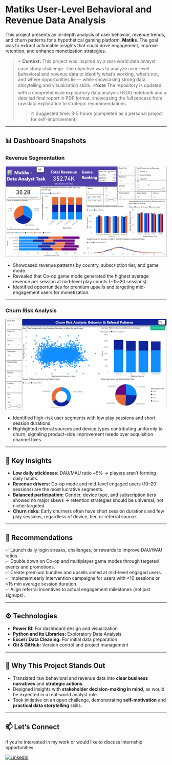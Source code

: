 # Matiks User-Level Behavioral and Revenue Data Analysis

This project presents an in-depth analysis of user behavior, revenue trends, and churn patterns for a hypothetical gaming platform, **Matiks**. The goal was to extract actionable insights that could drive engagement, improve retention, and enhance monetization strategies.  

> ⚡ **Context:** This project was inspired by a real-world data analyst case study challenge. The objective was to analyze user-level behavioral and revenue data to identify what’s working, what’s not, and where opportunities lie — while showcasing strong data storytelling and visualization skills.
> ⚡**Note** The repository is updated with a comprehensive exploratory data analysis (EDA) notebook and a detailed final report in PDF format, showcasing the full process from raw data exploration to strategic recommendations.
> > ⏱ Suggested time: 3-5 hours (completed as a personal project for self-improvement)



---

## 📊 Dashboard Snapshots  

### Revenue Segmentation  
![Revenue Segmentation Dashboard](images/revenue-segmentation.png)

- Showcased revenue patterns by country, subscription tier, and game mode.  
- Revealed that Co-op game mode generated the highest average revenue per session at mid-level play counts (~15-20 sessions).  
- Identified opportunities for premium upsells and targeting mid-engagement users for monetization.

---

### Churn Risk Analysis  
![Churn Risk Dashboard](images/churn.png)

- Identified high-risk user segments with low play sessions and short session durations.  
- Highlighted referral sources and device types contributing uniformly to churn, signaling product-side improvement needs over acquisition channel fixes.

---



## 🔑 Key Insights  

- **Low daily stickiness:** DAU/MAU ratio ~5% → players aren’t forming daily habits.  
- **Revenue drivers:** Co-op mode and mid-level engaged users (10–20 sessions) are the most lucrative segments.  
- **Balanced participation:** Gender, device type, and subscription tiers showed no major skews → retention strategies should be universal, not niche-targeted.  
- **Churn risks:** Early churners often have short session durations and few play sessions, regardless of device, tier, or referral source.

---

## 📝 Recommendations  

✅ Launch daily login streaks, challenges, or rewards to improve DAU/WAU ratios.  
✅ Double down on Co-op and multiplayer game modes through targeted events and promotions.  
✅ Create premium bundles and upsells aimed at mid-level engaged users.  
✅ Implement early intervention campaigns for users with <10 sessions or <15 min average session duration.  
✅ Align referral incentives to actual engagement milestones (not just signups).  

---

## ⚙ Technologies  

- **Power BI:** For dashboard design and visualization  
- **Python and its Libraries:** Exploratory Data Analysis  
- **Excel / Data Cleaning:** For initial data preparation  
- **Git & GitHub:** Version control and project management  

---

## 🌟 Why This Project Stands Out  

- Translated raw behavioral and revenue data into **clear business narratives** and **strategic actions**.  
- Designed insights with **stakeholder decision-making in mind**, as would be expected in a real-world analyst role.  
- Took initiative on an open challenge, demonstrating **self-motivation** and **practical data storytelling** skills.  

---

## 📫 Let’s Connect  

If you’re interested in my work or would like to discuss internship opportunities:  

[![LinkedIn](https://img.shields.io/badge/LinkedIn-blue?logo=linkedin)](https://www.linkedin.com/in/deshmukhgayatri/)
